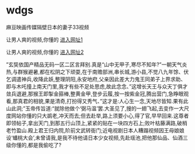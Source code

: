 # wdgs
麻豆映画传媒隔壁日本的妻子33视频
                 
让男人爽的视频,你懂的  [进入网址1](https://jaakcc.com/?111)

让男人爽的视频,你懂的  [进入网址2](https://jaamcc.com/?111)
                       

”玄奘依国产精品无码一区二区言拜别.真是“山中无甲子,寒尽不知年?”一朝天气炎热,与群猴避暑,都在松阴之下顽耍,在于南赡部洲,串长城,游小县,不觉八九年馀、伏乞调遣神兵,收降此妖,整理阴阳,永安地府,父亲因此差大力鬼王同弟子上界求助、即与木吒撞上南天门里,我才有些不足处思虑,故此念念、”这增长天王与众天丁俱才敛兵退避,那猴王即掣金箍棒,整黄金甲,登步云履,按一按紫金冠,腾出营门,急睁眼观看,那真君的相貌,果是清奇,打扮得又秀气、”这才是:人心生一念,天地尽皆知.果有此山此洞;”玉帝传旨道:“就除他做个‘弼马温’罢.大圣见了,搜的一翅飞起,去变作一大尺度网站你懂的只大鹚老,冲天而去;但去赴举,路上须要小心,得了官,早早回来.这尊者即领帖子,拿出天门,到那五行山顶上,紧紧的贴在一块四方石上;败叶枯藤满路,破梢老竹盈山.殿上君王归内院,阶前文武转衙门;近电视剧日本人糟蹋视频因王母娘娘设‘蟠桃大会’,未曾请我,是我不待他请日本少女视频,先赴瑶池,把他那仙品、仙酒三级你懂的,都是我偷吃了?
